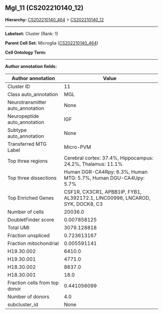 ## Mgl_11 (CS202210140_12)
<b>Hierarchy: </b>
[CS202210140_464](https://purl.brain-bican.org/taxonomy/CS202210140#CS202210140_464) >
[CS202210140_12](https://purl.brain-bican.org/taxonomy/CS202210140#CS202210140_12)

---


**Labelset:** Cluster (Rank: 1)

**Parent Cell Set:** Microglia ([CS202210140_464](https://purl.brain-bican.org/taxonomy/CS202210140#CS202210140_464))



**Cell Ontology Term:** 

[MARKER GENES.]: #


---

[TRANSFERRED ANNOTATIONS.]: #


[AUTHOR ANNOTATION FIELDS.]: #


**Author annotation fields:**

| Author annotation | Value |
|-------------------|-------|
|Cluster ID|11|
|Class auto_annotation|MGL|
|Neurotransmitter auto_annotation|None|
|Neuropeptide auto_annotation|IGF|
|Subtype auto_annotation|None|
|Transferred MTG Label|Micro-PVM|
|Top three regions|Cerebral cortex: 37.4%, Hippocampus: 24.2%, Thalamus: 11.1%|
|Top three dissections|Human DGR-CA4Rpy: 6.3%, Human MTG: 5.7%, Human DGU-CA4Upy: 5.7%|
|Top Enriched Genes|CSF1R, CX3CR1, APBB1IP, FYB1, AL392172.1, LINC00996, LNCAROD, SYK, DOCK8, C3|
|Number of cells|20036.0|
|DoubletFinder score|0.007858125|
|Total UMI|3079.128818|
|Fraction unspliced|0.723613167|
|Fraction mitochondrial|0.005591141|
|H19.30.002|6410.0|
|H19.30.001|4771.0|
|H18.30.002|8837.0|
|H18.30.001|18.0|
|Fraction cells from top donor|0.441056099|
|Number of donors|4.0|
|subcluster_id|None|
